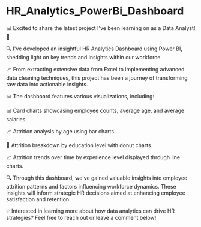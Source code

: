 # HR_Analytics_PowerBi_Dashboard

📊 Excited to share the latest project I've been learning on as a Data Analyst! 🚀


🔍 I've developed an insightful HR Analytics Dashboard using Power BI, shedding light on key trends and insights within our workforce.


📈 From extracting extensive data from Excel to implementing advanced data cleaning techniques, this project has been a journey of transforming raw data into actionable insights.

📊 The dashboard features various visualizations, including:

📊 Card charts showcasing employee counts, average age, and average salaries.

📈 Attrition analysis by age using bar charts.

🍩 Attrition breakdown by education level with donut charts.

📈 Attrition trends over time by experience level displayed through line charts.

🔍 Through this dashboard, we've gained valuable insights into employee attrition patterns and factors influencing workforce dynamics. These insights will inform strategic HR decisions aimed at enhancing employee satisfaction and retention.

💡 Interested in learning more about how data analytics can drive HR strategies? Feel free to reach out or leave a comment below!
